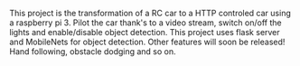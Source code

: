 
This project is the transformation of a RC car to a HTTP controled car using a raspberry pi 3.
Pilot the car thank's to a video stream,
switch on/off the lights and enable/disable object detection.
This project uses flask server and MobileNets for object detection.
Other features will soon be released! Hand following, obstacle dodging and so on.
